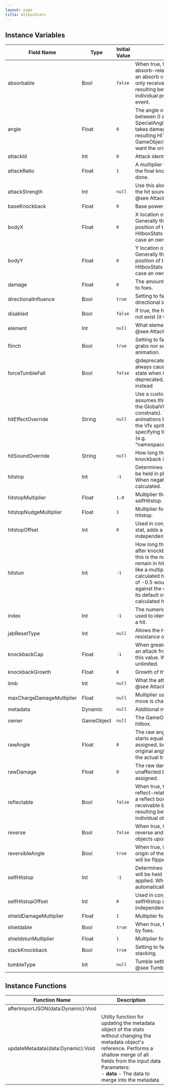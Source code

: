 ```yaml
---
layout: page
title: HitboxStats
---
```


## Instance Variables

| Field Name | Type | Initial Value | Description |
| ------------ | ------ | --------------- | ------------- |
| absorbable | Bool | `false` | When true, the hitbox is able to trigger absorb-related events when it connects with an absorb collision box. Absorb events are only receivable by projectiles, and the resulting behavior is determined by the individual projectile receiving the absorb event. |
| angle | Float | `0` | The angle of knockback. Expects an angle between 0 and 360, or alternatively a SpecialAngle value. Note that when a foe takes damage this number is modified in the resulting HIT_RECEIVED/HIT_DEALT GameObjectEvents. Use rawAngle if you want the original value. |
| attackId | Int | `0` | Attack identfier for the stats |
| attackRatio | Float | `1` | A multiplier that is applied to knockback after the final knockback calculation has been done. |
| attackStrength | Int | `null` | Use this alongside the element to determine the hit sound and hit effect. <br> @see AttackStrength |
| baseKnockback | Float | `0` | Base power. |
| bodyX | Float | `0` | X location of the owner GameObject. Generally this is auto-populated to match the position of the owner, except in cases HitboxStats were generated by hand in which case an owning object may not exist. |
| bodyY | Float | `0` | Y location of the owner GameObject. Generally this is auto-populated to match the position of the owner, except in cases HitboxStats were generated by hand in which case an owning object may not exist. |
| damage | Float | `0` | The amount of damage that the hitbox deals to foes. |
| directionalInfluence | Bool | `true` | Setting to false will disable post-hitstop directional influence among hit foes. |
| disabled | Bool | `false` | If true, the hitbox will behave as though it did not exist (it will not interact with other boxes). |
| element | Int | `null` | What element the attack is <br> @see AttackElement |
| flinch | Bool | `true` | Setting to false will make the move not break grabs nor send the foe into the hurt animation. |
| forceTumbleFall | Bool | `false` | @deprecated When true, the attack will always cause foes to go into their tumble state when hit. This stat has been deprecated, please use tumbleType stat instead |
| hitEffectOverride | String | `null` | Use a custom hit Vfx. By default, the engine assumes this is an animation name from from the GlobalVfx sprite (See GlobalVfx constnats). You can however use other Vfx animations by specifying the full content id of the Vfx sprite followed by a hash "#" specifying the animation you want to play. (e.g. "namespace::resource.spriteId#animationId") |
| hitSoundOverride | String | `null` | How long the foe will be held in place before knockback is applied. |
| hitstop | Int | `-1` | Determines how many frames the victim will be held in place before knockback is applied. When negative this value is automatically calculated. |
| hitstopMultiplier | Float | `1.0` | Multiplier that affects both hitstop and selfHitstop. |
| hitstopNudgeMultiplier | Float | `1` | Multiplier for how far foes can nudge while in hitstop. |
| hitstopOffset | Int | `0` | Used in conjunction with a negative hitstop stat, adds a flat amount of hitstop independent of how hitstop is calculated. |
| hitstun | Int | `-1` | How long the foe will be unable to attack after knockback is applied. When positive, this is the number of frames the foe will remain in hitstun. When negative, this works like a multiplier against the automatically calculated hitstun value. For example, a value of -0.5 would result in a multiplier of 0.5 against the calculated hitstun. By leaving it at its default of -1, you will get 100% of the calculated hitstun. |
| index | Int | `-1` | The numerical index of the hitbox that can be used to identify which hitbox was involved in a hit. |
| jabResetType | Int | `null` | Allows the Hitbox to be armored by launch resistance or heavy armor. |
| knockbackCap | Float | `-1` | When greater than or equal to zero, prevents an attack from dealing more knockback than this value. When negative, knockback is unlimited. |
| knockbackGrowth | Float | `0` | Growth of the power correlated to damage. |
| limb | Int | `null` | What the attacker is attacking with.<br> @see AttackLimb |
| maxChargeDamageMultiplier | Float | `null` | Multiplier used for maximum charge if the move is chargeable |
| metadata | Dynamic | `null` | Additional metadata. |
| owner | GameObject | `null` | The GameObjectApi instance that owns the hitbox. |
| rawAngle | Float | `0` | The raw angle value of the hitbox that always starts equal to the "angle" stat. Cannot be assigned, but you can use it to determine the original angle of the hitbox in cases where the actual trajectory of the foe isn't desired. |
| rawDamage | Float | `0` | The raw damage value of the hitbox. Is unaffected by staling and cannot be assigned. |
| reflectable | Bool | `false` | When true, the hitbox is able to trigger reflect-related events when it connects with a reflect box. Reflect events are only receivable by projectiles and items, and the resulting behavior is determined by the individual object receiving the reflect event. |
| reverse | Bool | `false` | When true, the hitbox will automatically reverse and flip most other object types objects upon a successful hit. |
| reversibleAngle | Bool | `true` | When true, if the hitbox connects behind the origin of the attacker then the resulting angle will be flipped horizontally. |
| selfHitstop | Int | `-1` | Determines how many frames the attacker will be held in place before knockback is applied. When negative this value is automatically calculated. |
| selfHitstopOffset | Int | `0` | Used in conjunction with a negative selfHitstop stat, adds a flat amount of hitstop independent of how selfHitstop is calculated. |
| shieldDamageMultiplier | Float | `1` | Multiplier for shield damage. |
| shieldable | Bool | `true` | When true, the hitbox is able to be shielded by foes. |
| shieldstunMultiplier | Float | `1` | Multiplier for shieldstun. |
| stackKnockback | Bool | `true` | Setting to false will disable knockback stacking. |
| tumbleType | Int | `null` | Tumble settings<br> @see TumbleType |


## Instance Functions

| Function Name | Description |
| --------------- | ------------- |
| afterImportJSON(data:Dynamic):Void |  |
| updateMetadata(data:Dynamic):Void | Utility function for updating the metadata object of the stats without changing the metadata object's reference. Performs a shallow merge of all fields from the input data <br>Parameters:<br>- **data** - The data to merge into the metadata |


